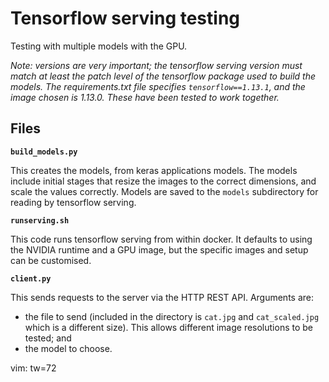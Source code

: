 # Tensorflow serving testing

Testing with multiple models with the GPU.

*Note: versions are very important; the tensorflow serving version must
match at least the patch level of the tensorflow package used to build
the models. The requirements.txt file specifies `tensorflow==1.13.1`,
and the image chosen is 1.13.0. These have been tested to work
together.*

## Files

**`build_models.py`**

This creates the models, from keras applications models. The models
include initial stages that resize the images to the correct dimensions,
and scale the values correctly. Models are saved to the `models`
subdirectory for reading by tensorflow serving.

**`runserving.sh`**

This code runs tensorflow serving from within docker. It defaults to
using the NVIDIA runtime and a GPU image, but the specific images and
setup can be customised.

**`client.py`**

This sends requests to the server via the HTTP REST API. Arguments are:

* the file to send (included in the directory is `cat.jpg` and
  `cat_scaled.jpg` which is a different size). This allows different
  image resolutions to be tested; and
* the model to choose.

vim: tw=72
